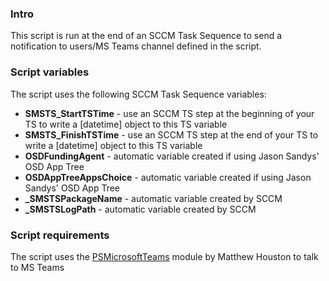### Intro
This script is run at the end of an SCCM Task Sequence to send a notification to users/MS Teams channel defined in the script.

### Script variables
The script uses the following SCCM Task Sequence variables:

* **SMSTS_StartTSTime** - use an SCCM TS step at the beginning of your TS to write a [datetime] object to this TS variable
* **SMSTS_FinishTSTime** - use an SCCM TS step at the end of your TS to write a [datetime] object to this TS variable
* **OSDFundingAgent** - automatic variable created if using Jason Sandys' OSD App Tree
* **OSDAppTreeAppsChoice** - automatic variable created if using Jason Sandys' OSD App Tree
* **_SMSTSPackageName** - automatic variable created by SCCM
* **_SMSTSLogPath** - automatic variable created by SCCM

### Script requirements
The script uses the [PSMicrosoftTeams](https://github.com/mhouston100/PSMicrosoftTeams) module by Matthew Houston to talk to MS Teams
